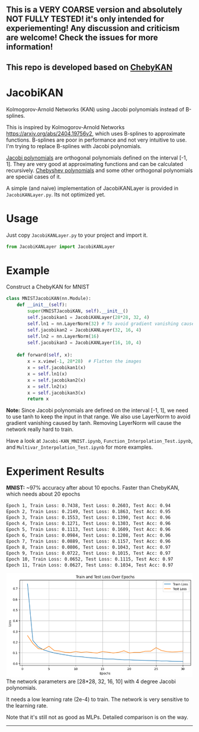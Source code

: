 ## This is a VERY COARSE version and absolutely NOT FULLY TESTED! it's only intended for experiementing! Any discussion and criticism are welcome! Check the issues for more information!

## This repo is developed based on [ChebyKAN](https://github.com/SynodicMonth/ChebyKAN/)

# JacobiKAN
Kolmogorov-Arnold Networks (KAN) using Jacobi polynomials instead of B-splines.

This is inspired by Kolmogorov-Arnold Networks <https://arxiv.org/abs/2404.19756v2>, which uses B-splines to approximate functions. B-splines are poor in performance and not very intuitive to use. I'm trying to replace B-splines with  Jacobi polynomials.

[Jacobi polynomials](https://en.wikipedia.org/wiki/Jacobi_polynomials) are orthogonal polynomials defined on the interval [-1, 1]. They are very good at approximating functions and can be calculated recursively. [Chebyshev polynomials](https://en.wikipedia.org/wiki/Chebyshev_polynomials) and some other orthogonal polynomials are special cases of it.

A simple (and naive) implementation of JacobiKANLayer is provided in `JacobiKANLayer.py`. Its not optimized yet.

# Usage
Just copy `JacobiKANLayer.py` to your project and import it.
```python
from JacobiKANLayer import JacobiKANLayer
```

# Example
Construct a ChebyKAN for MNIST
```python
class MNISTJacobiKAN(nn.Module):
    def __init__(self):
        super(MNISTJacobiKAN, self).__init__()
        self.jacobikan1 = JacobiKANLayer(28*28, 32, 4)
        self.ln1 = nn.LayerNorm(32) # To avoid gradient vanishing caused by tanh
        self.jacobikan2 = JacobiKANLayer(32, 16, 4)
        self.ln2 = nn.LayerNorm(16)
        self.jacobikan3 = JacobiKANLayer(16, 10, 4)

    def forward(self, x):
        x = x.view(-1, 28*28)  # Flatten the images
        x = self.jacobikan1(x)
        x = self.ln1(x)
        x = self.jacobikan2(x)
        x = self.ln2(x)
        x = self.jacobikan3(x)
        return x
```
**Note:** Since Jacobi polynomials are defined on the interval [-1, 1], we need to use tanh to keep the input in that range. We also use LayerNorm to avoid gradient vanishing caused by tanh. Removing LayerNorm will cause the network really hard to train.

Have a look at `Jacobi-KAN_MNIST.ipynb`, `Function_Interpolation_Test.ipynb`, and `Multivar_Interpolation_Test.ipynb` for more examples.

# Experiment Results
**MNIST:** ~97% accuracy after about 10 epochs. Faster than ChebyKAN, which needs about 20 epochs
```
Epoch 1, Train Loss: 0.7438, Test Loss: 0.2603, Test Acc: 0.94
Epoch 2, Train Loss: 0.2149, Test Loss: 0.1863, Test Acc: 0.95
Epoch 3, Train Loss: 0.1553, Test Loss: 0.1390, Test Acc: 0.96
Epoch 4, Train Loss: 0.1271, Test Loss: 0.1303, Test Acc: 0.96
Epoch 5, Train Loss: 0.1113, Test Loss: 0.1609, Test Acc: 0.96
Epoch 6, Train Loss: 0.0984, Test Loss: 0.1208, Test Acc: 0.96
Epoch 7, Train Loss: 0.0889, Test Loss: 0.1157, Test Acc: 0.96
Epoch 8, Train Loss: 0.0806, Test Loss: 0.1043, Test Acc: 0.97
Epoch 9, Train Loss: 0.0722, Test Loss: 0.1015, Test Acc: 0.97
Epoch 10, Train Loss: 0.0652, Test Loss: 0.1115, Test Acc: 0.97
Epoch 11, Train Loss: 0.0627, Test Loss: 0.1034, Test Acc: 0.97
```
![MNIST](img/MNIST.png)
The network parameters are [28*28, 32, 16, 10] with 4 degree Jacobi polynomials.

It needs a low learning rate (2e-4) to train. The network is very sensitive to the learning rate.

Note that it's still not as good as MLPs. Detailed comparison is on the way.

---

<!-- **Function Interpolation:** converge faster than MLPs when the function is (mostly) smooth.


![alt text](img/Interpolation_fix.png)

JacobiKAN: [1, 8, 1] with 8 degree.
ChebyKAN:  [1, 8, 1] with 8 degree.
MLP:     [1, 128, 1] with Tanh.

With decent training, the MLP can achieve similar performance as ChebyKAN. Note that ChebyKAN shows some overfitting.

However ChebyKAN converges much faster than MLP.

![alt text](img/Convergence_Speed.png)


ChebyKAN: Adam, lr=0.01.
MLP: Adam, lr=0.03.

@5000 epoch, ChebyKAN has already converged, while MLP is still far from convergence.

![alt text](img/Early_Stopping.png)

# Future Work
More experiments and optimizations are needed to prove the correctness and effectiveness of ChebyKAN. 
Not sure if the current parameters initialization is optimal. Maybe Xavier initialization is better.
I'm not sure if the current implementation is correct. Any suggestions are welcome. -->